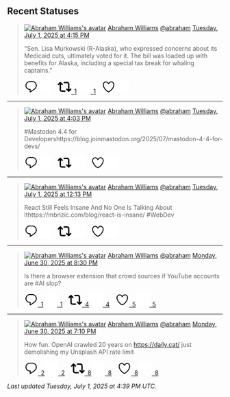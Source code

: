 ## Recent Statuses

> <a href="https://indieweb.social/@abraham"><img alt="Abraham Williams's avatar" src="https://cdn.masto.host/indiewebsocial/accounts/avatars/109/292/540/382/343/163/original/d00f2e03ce9c85b1.jpg" height="24" width="24" ></a> [Abraham Williams](https://indieweb.social/@abraham) [@abraham](https://indieweb.social/@abraham) [Tuesday, July 1, 2025 at 4:15 PM](https://indieweb.social/@abraham/114778866459516382)
>
> &quot;Sen. Lisa Murkowski (R-Alaska), who expressed concerns about its Medicaid cuts, ultimately voted for it. The bill was loaded up with benefits for Alaska, including a special tax break for whaling captains.&quot;
>
> [![Reply](./images/reply_light.svg#gh-light-mode-only "Reply")](https://indieweb.social/@abraham/114778866459516382#gh-light-mode-only)[![Reply](./images/reply.svg#gh-dark-mode-only "Reply")](https://indieweb.social/@abraham/114778866459516382#gh-dark-mode-only)&emsp;[![Boost](./images/retweet_light.svg#gh-light-mode-only "Boost")&ensp;1](https://indieweb.social/@abraham/114778866459516382#gh-light-mode-only)[![Boost](./images/retweet.svg#gh-dark-mode-only "Boost")&ensp;1](https://indieweb.social/@abraham/114778866459516382#gh-dark-mode-only)&emsp;[![Favorite](./images/like_light.svg#gh-light-mode-only "Favorite")](https://indieweb.social/@abraham/114778866459516382#gh-light-mode-only)[![Favorite](./images/like.svg#gh-dark-mode-only "Favorite")](https://indieweb.social/@abraham/114778866459516382#gh-dark-mode-only)


---

> <a href="https://indieweb.social/@abraham"><img alt="Abraham Williams's avatar" src="https://cdn.masto.host/indiewebsocial/accounts/avatars/109/292/540/382/343/163/original/d00f2e03ce9c85b1.jpg" height="24" width="24" ></a> [Abraham Williams](https://indieweb.social/@abraham) [@abraham](https://indieweb.social/@abraham) [Tuesday, July 1, 2025 at 4:03 PM](https://indieweb.social/@abraham/114778819556657564)
>
> #Mastodon 4.4 for Developershttps://blog.joinmastodon.org/2025/07/mastodon-4-4-for-devs/
>
> [![Reply](./images/reply_light.svg#gh-light-mode-only "Reply")](https://indieweb.social/@abraham/114778819556657564#gh-light-mode-only)[![Reply](./images/reply.svg#gh-dark-mode-only "Reply")](https://indieweb.social/@abraham/114778819556657564#gh-dark-mode-only)&emsp;[![Boost](./images/retweet_light.svg#gh-light-mode-only "Boost")](https://indieweb.social/@abraham/114778819556657564#gh-light-mode-only)[![Boost](./images/retweet.svg#gh-dark-mode-only "Boost")](https://indieweb.social/@abraham/114778819556657564#gh-dark-mode-only)&emsp;[![Favorite](./images/like_light.svg#gh-light-mode-only "Favorite")](https://indieweb.social/@abraham/114778819556657564#gh-light-mode-only)[![Favorite](./images/like.svg#gh-dark-mode-only "Favorite")](https://indieweb.social/@abraham/114778819556657564#gh-dark-mode-only)


---

> <a href="https://indieweb.social/@abraham"><img alt="Abraham Williams's avatar" src="https://cdn.masto.host/indiewebsocial/accounts/avatars/109/292/540/382/343/163/original/d00f2e03ce9c85b1.jpg" height="24" width="24" ></a> [Abraham Williams](https://indieweb.social/@abraham) [@abraham](https://indieweb.social/@abraham) [Tuesday, July 1, 2025 at 12:13 PM](https://indieweb.social/@abraham/114777917327825891)
>
> React Still Feels Insane And No One Is Talking About Ithttps://mbrizic.com/blog/react-is-insane/ #WebDev
>
> [![Reply](./images/reply_light.svg#gh-light-mode-only "Reply")](https://indieweb.social/@abraham/114777917327825891#gh-light-mode-only)[![Reply](./images/reply.svg#gh-dark-mode-only "Reply")](https://indieweb.social/@abraham/114777917327825891#gh-dark-mode-only)&emsp;[![Boost](./images/retweet_light.svg#gh-light-mode-only "Boost")](https://indieweb.social/@abraham/114777917327825891#gh-light-mode-only)[![Boost](./images/retweet.svg#gh-dark-mode-only "Boost")](https://indieweb.social/@abraham/114777917327825891#gh-dark-mode-only)&emsp;[![Favorite](./images/like_light.svg#gh-light-mode-only "Favorite")](https://indieweb.social/@abraham/114777917327825891#gh-light-mode-only)[![Favorite](./images/like.svg#gh-dark-mode-only "Favorite")](https://indieweb.social/@abraham/114777917327825891#gh-dark-mode-only)


---

> <a href="https://indieweb.social/@abraham"><img alt="Abraham Williams's avatar" src="https://cdn.masto.host/indiewebsocial/accounts/avatars/109/292/540/382/343/163/original/d00f2e03ce9c85b1.jpg" height="24" width="24" ></a> [Abraham Williams](https://indieweb.social/@abraham) [@abraham](https://indieweb.social/@abraham) [Monday, June 30, 2025 at 8:30 PM](https://indieweb.social/@abraham/114774209881482069)
>
> Is there a browser extension that crowd sources if YouTube accounts are #AI slop?
>
> [![Reply](./images/reply_light.svg#gh-light-mode-only "Reply")&ensp;1](https://indieweb.social/@abraham/114774209881482069#gh-light-mode-only)[![Reply](./images/reply.svg#gh-dark-mode-only "Reply")&ensp;1](https://indieweb.social/@abraham/114774209881482069#gh-dark-mode-only)&emsp;[![Boost](./images/retweet_light.svg#gh-light-mode-only "Boost")&ensp;4](https://indieweb.social/@abraham/114774209881482069#gh-light-mode-only)[![Boost](./images/retweet.svg#gh-dark-mode-only "Boost")&ensp;4](https://indieweb.social/@abraham/114774209881482069#gh-dark-mode-only)&emsp;[![Favorite](./images/like_light.svg#gh-light-mode-only "Favorite")&ensp;5](https://indieweb.social/@abraham/114774209881482069#gh-light-mode-only)[![Favorite](./images/like.svg#gh-dark-mode-only "Favorite")&ensp;5](https://indieweb.social/@abraham/114774209881482069#gh-dark-mode-only)


---

> <a href="https://indieweb.social/@abraham"><img alt="Abraham Williams's avatar" src="https://cdn.masto.host/indiewebsocial/accounts/avatars/109/292/540/382/343/163/original/d00f2e03ce9c85b1.jpg" height="24" width="24" ></a> [Abraham Williams](https://indieweb.social/@abraham) [@abraham](https://indieweb.social/@abraham) [Monday, June 30, 2025 at 7:10 PM](https://indieweb.social/@abraham/114773894915871403)
>
> How fun. OpenAI crawled 20 years on https://daily.cat/ just demolishing my Unsplash API rate limit
>
> [![Reply](./images/reply_light.svg#gh-light-mode-only "Reply")&ensp;2](https://indieweb.social/@abraham/114773894915871403#gh-light-mode-only)[![Reply](./images/reply.svg#gh-dark-mode-only "Reply")&ensp;2](https://indieweb.social/@abraham/114773894915871403#gh-dark-mode-only)&emsp;[![Boost](./images/retweet_light.svg#gh-light-mode-only "Boost")&ensp;8](https://indieweb.social/@abraham/114773894915871403#gh-light-mode-only)[![Boost](./images/retweet.svg#gh-dark-mode-only "Boost")&ensp;8](https://indieweb.social/@abraham/114773894915871403#gh-dark-mode-only)&emsp;[![Favorite](./images/like_light.svg#gh-light-mode-only "Favorite")&ensp;8](https://indieweb.social/@abraham/114773894915871403#gh-light-mode-only)[![Favorite](./images/like.svg#gh-dark-mode-only "Favorite")&ensp;8](https://indieweb.social/@abraham/114773894915871403#gh-dark-mode-only)


_Last updated Tuesday, July 1, 2025 at 4:39 PM UTC._
